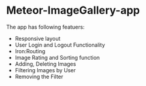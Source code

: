 # Meteor-ImageGallery-app
The app has following featuers:
* Responsive layout
* User Login and Logout Functionality
* Iron:Routing
* Image Rating and Sorting function
* Adding, Deleting Images
* Filtering Images by User
* Removing the Filter

